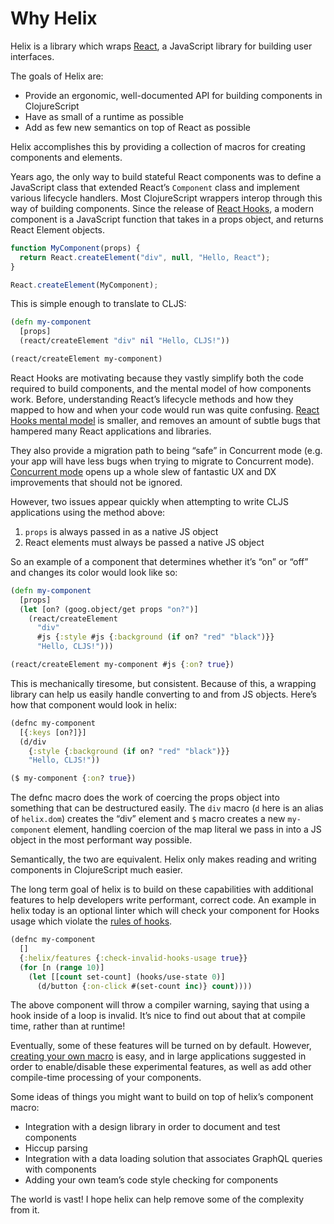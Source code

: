 # Why Helix

Helix is a library which wraps [React](https://reactjs.org/), a JavaScript
library for building user interfaces.

The goals of Helix are:

- Provide an ergonomic, well-documented API for building components in 
ClojureScript
- Have as small of a runtime as possible
- Add as few new semantics on top of React as possible

Helix accomplishes this by providing a collection of macros for creating
components and elements.

Years ago, the only way to build stateful React components was to define a
JavaScript class that extended React’s `Component` class and implement various
lifecycle handlers. Most ClojureScript wrappers interop through this way of
building components. Since the release of [React Hooks](https://reactjs.org/docs/hooks-intro.html),
a modern component is a JavaScript function that takes in a props object, and
returns React Element objects.

```javascript
function MyComponent(props) {
  return React.createElement("div", null, "Hello, React");
}

React.createElement(MyComponent);
```

This is simple enough to translate to CLJS:

```clojure
(defn my-component
  [props]
  (react/createElement "div" nil "Hello, CLJS!"))

(react/createElement my-component)
```


React Hooks are motivating because they vastly simplify both the code required
to build components, and the mental model of how components work. Before,
understanding React’s lifecycle methods and how they mapped to how and when your
code would run was quite confusing. [React Hooks mental model](https://reactjs.org/docs/hooks-faq.html#how-do-lifecycle-methods-correspond-to-hooks) is smaller,
and removes an amount of subtle bugs that hampered many React applications and
libraries.

They also provide a migration path to being “safe” in Concurrent mode (e.g. your
app will have less bugs when trying to migrate to Concurrent mode).
[Concurrent mode](https://reactjs.org/docs/concurrent-mode-intro.html) opens up
a whole slew of fantastic UX and DX improvements that should not be ignored. 

However, two issues appear quickly when attempting to write CLJS applications
using the method above:

1. `props` is always passed in as a native JS object
2. React elements must always be passed a native JS object

So an example of a component that determines whether it’s “on” or “off” and changes its color would look like so:

```clojure
(defn my-component
  [props]
  (let [on? (goog.object/get props "on?")]
    (react/createElement
      "div"
      #js {:style #js {:background (if on? "red" "black")}}
      "Hello, CLJS!")))

(react/createElement my-component #js {:on? true})
```

This is mechanically tiresome, but consistent. Because of this, a wrapping
library can help us easily handle converting to and from JS objects. Here’s how
that component would look in helix:

```clojure
(defnc my-component
  [{:keys [on?]}]
  (d/div
    {:style {:background (if on? "red" "black")}}
    "Hello, CLJS!"))

($ my-component {:on? true})
```

The defnc macro does the work of coercing the props object into something that
can be destructured easily. The `div` macro (`d` here is an alias of `helix.dom`)
creates the “div” element and `$` macro creates a new `my-component` element,
handling coercion of the map literal we pass in into a JS object in the most
performant way possible.

Semantically, the two are equivalent. Helix only makes reading and writing
components in ClojureScript much easier.

The long term goal of helix is to build on these capabilities with additional
features to help developers write performant, correct code. An example in helix
today is an optional linter which will check your component for Hooks usage
which violate the [rules of hooks](https://reactjs.org/docs/hooks-rules.html).

```clojure
(defnc my-component
  []
  {:helix/features {:check-invalid-hooks-usage true}}
  (for [n (range 10)]
    (let [[count set-count] (hooks/use-state 0)]
      (d/button {:on-click #(set-count inc)} count))))
```

The above component will throw a compiler warning, saying that using a hook
inside of a loop is invalid. It’s nice to find out about that at compile time,
rather than at runtime!

Eventually, some of these features will be turned on by default. However,
[creating your own macro](./pro-tips.md#create-a-custom-macro) is easy, and in
large applications suggested in order to enable/disable these experimental
features, as well as add other compile-time processing of your components.

Some ideas of things you might want to build on top of helix’s component macro:


- Integration with a design library in order to document and test components
- Hiccup parsing
- Integration with a data loading solution that associates GraphQL queries with
components
- Adding your own team’s code style checking for components

The world is vast! I hope helix can help remove some of the complexity from it.
